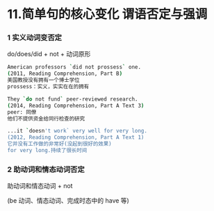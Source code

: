 # 11.简单句的核心变化 谓语否定与强调

### 1 实义动词变否定
do/does/did + not + 动词原形
```sh
American professors `did not prossess` one.
(2011, Reading Comprehension, Part B)
美国教授没有拥有一个博士学位
prossess：实义，实实在在的拥有

They `do not fund` peer-reviewed research.
(2014, Reading Comprehension, Part A Text 3)
peer: 同僚
他们不提供资金给同行检查的研究

...it `doesn't work` very well for very long.
(2012, Reading Comprehension, Part A Text 1)
它并没有工作做的非常好(没起到很好的效果)
for very long.持续了很长时间
```



### 2 助动词和情态动词否定
助动词和情态动词 + not

(be 动词、情态动词、完成时态中的 have 等)

